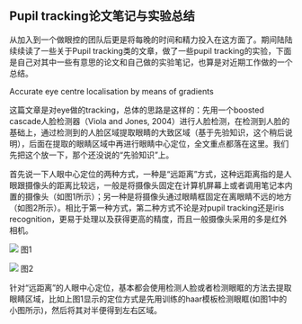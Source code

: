 ## Pupil tracking论文笔记与实验总结

从加入到一个做眼控的团队后更是将每晚的时间和精力投入在这方面了。期间陆陆续续读了一些关于Pupil tracking类的文章，做了一些pupil tracking的实验，下面是自己对其中一些有意思的论文和自己做的实验笔记，也算是对近期工作做的一个总结。

Accurate eye centre localisation by means of gradients

这篇文章是对eye做的tracking，总体的思路是这样的：先用一个boosted cascade人脸检测器（Viola and Jones, 2004）进行人脸检测，在检测到人脸的基础上，通过检测到的人脸区域提取眼睛的大致区域（基于先验知识，这个稍后说明），后面在提取的眼睛区域中再进行眼睛中心定位，全文重点都落在这里。我们先把这个放一下，那个还没说的“先验知识”上。

首先说一下人眼中心定位的两种方式，一种是“远距离”方式，这种远距离指的是人眼跟摄像头的距离比较远，一般是将摄像头固定在计算机屏幕上或者调用笔记本内置的摄像头（如图1所示）；另一种是将摄像头通过眼睛框固定在离眼睛不远的地方（如图2所示）。相比于第一种方式，第二种方式不论是对pupil tracking还是iris recognition，更易于处理以及获得更高的精度，而且一般摄像头采用的多是红外相机。

![](https://www.cl.cam.ac.uk/research/rainbow/projects/eyetab/images/teaser.jpg)
图1

![](http://www.cl.cam.ac.uk/~ls426/images/my_tracker_200px.jpg)
图2

针对“远距离”的人眼中心定位，基本都会使用检测人脸或者检测眼眶的方法去提取眼睛区域，比如上图1显示的定位方式是先用训练的haar模板检测眼眶(如图1中的小图所示)，然后将其对半便得到左右区域。